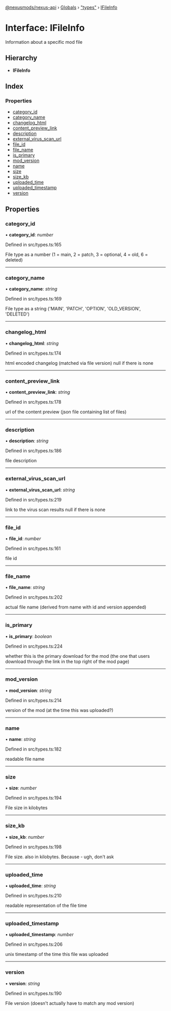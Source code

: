 [@nexusmods/nexus-api](../README.md) › [Globals](../globals.md) › ["types"](../modules/_types_.md) › [IFileInfo](_types_.ifileinfo.md)

# Interface: IFileInfo

Information about a specific mod file

## Hierarchy

* **IFileInfo**

## Index

### Properties

* [category_id](_types_.ifileinfo.md#category_id)
* [category_name](_types_.ifileinfo.md#category_name)
* [changelog_html](_types_.ifileinfo.md#changelog_html)
* [content_preview_link](_types_.ifileinfo.md#content_preview_link)
* [description](_types_.ifileinfo.md#description)
* [external_virus_scan_url](_types_.ifileinfo.md#external_virus_scan_url)
* [file_id](_types_.ifileinfo.md#file_id)
* [file_name](_types_.ifileinfo.md#file_name)
* [is_primary](_types_.ifileinfo.md#is_primary)
* [mod_version](_types_.ifileinfo.md#mod_version)
* [name](_types_.ifileinfo.md#name)
* [size](_types_.ifileinfo.md#size)
* [size_kb](_types_.ifileinfo.md#size_kb)
* [uploaded_time](_types_.ifileinfo.md#uploaded_time)
* [uploaded_timestamp](_types_.ifileinfo.md#uploaded_timestamp)
* [version](_types_.ifileinfo.md#version)

## Properties

###  category_id

• **category_id**: *number*

Defined in src/types.ts:165

File type as a number (1 = main, 2 = patch, 3 = optional, 4 = old, 6 = deleted)

___

###  category_name

• **category_name**: *string*

Defined in src/types.ts:169

File type as a string ('MAIN', 'PATCH', 'OPTION', 'OLD_VERSION', 'DELETED')

___

###  changelog_html

• **changelog_html**: *string*

Defined in src/types.ts:174

html encoded changelog (matched via file version)
null if there is none

___

###  content_preview_link

• **content_preview_link**: *string*

Defined in src/types.ts:178

url of the content preview (json file containing list of files)

___

###  description

• **description**: *string*

Defined in src/types.ts:186

file description

___

###  external_virus_scan_url

• **external_virus_scan_url**: *string*

Defined in src/types.ts:219

link to the virus scan results
null if there is none

___

###  file_id

• **file_id**: *number*

Defined in src/types.ts:161

file id

___

###  file_name

• **file_name**: *string*

Defined in src/types.ts:202

actual file name (derived from name with id and version appended)

___

###  is_primary

• **is_primary**: *boolean*

Defined in src/types.ts:224

whether this is the primary download for the mod
(the one that users download through the link in the top right of the mod page)

___

###  mod_version

• **mod_version**: *string*

Defined in src/types.ts:214

version of the mod (at the time this was uploaded?)

___

###  name

• **name**: *string*

Defined in src/types.ts:182

readable file name

___

###  size

• **size**: *number*

Defined in src/types.ts:194

File size in kilobytes

___

###  size_kb

• **size_kb**: *number*

Defined in src/types.ts:198

File size. also in kilobytes. Because - ugh, don't ask

___

###  uploaded_time

• **uploaded_time**: *string*

Defined in src/types.ts:210

readable representation of the file time

___

###  uploaded_timestamp

• **uploaded_timestamp**: *number*

Defined in src/types.ts:206

unix timestamp of the time this file was uploaded

___

###  version

• **version**: *string*

Defined in src/types.ts:190

File version (doesn't actually have to match any mod version)

